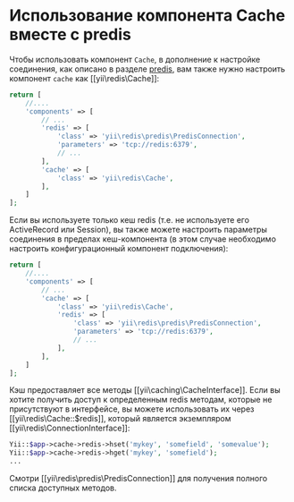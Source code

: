 Использование компонента Cache вместе с predis
=========================

Чтобы использовать компонент `Cache`, в дополнение к настройке соединения, как описано в разделе [predis](predis.md), вам также нужно настроить компонент `cache` как [[yii\redis\Cache]]:

```php
return [
    //....
    'components' => [
        // ...
        'redis' => [
            'class' => 'yii\redis\predis\PredisConnection',
            'parameters' => 'tcp://redis:6379',
            // ...
        ],
        'cache' => [
            'class' => 'yii\redis\Cache',
        ],
    ]
];
```

Если вы используете только кеш redis (т.е. не используете его ActiveRecord или Session), вы также можете настроить параметры соединения в пределах кеш-компонента (в этом случае необходимо настроить конфигурационный компонент подключения):

```php
return [
    //....
    'components' => [
        // ...
        'cache' => [
            'class' => 'yii\redis\Cache',
            'redis' => [
                'class' => 'yii\redis\predis\PredisConnection',
                'parameters' => 'tcp://redis:6379',
                // ...
            ],
        ],
    ]
];
```

Кэш предоставляет все методы [[yii\caching\CacheInterface]]. Если вы хотите получить доступ к определенным redis методам, которые не присутствуют
в интерфейсе, вы можете использовать их через [[yii\redis\Cache::$redis]], который является экземпляром [[yii\redis\ConnectionInterface]]:

```php
Yii::$app->cache->redis->hset('mykey', 'somefield', 'somevalue');
Yii::$app->cache->redis->hget('mykey', 'somefield');
...
```

Смотри [[yii\redis\predis\PredisConnection]] для получения полного списка доступных методов.
